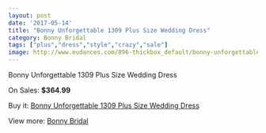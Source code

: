 ```yaml
---
layout: post
date: '2017-05-14'
title: "Bonny Unforgettable 1309 Plus Size Wedding Dress"
category: Bonny Bridal
tags: ["plus","dress","style","crazy","sale"]
image: http://www.eudances.com/896-thickbox_default/bonny-unforgettable-1309-plus-size-wedding-dress.jpg
---
```

Bonny Unforgettable 1309 Plus Size Wedding Dress

On Sales: **$364.99**
<a href="https://www.eudances.com/en/bonny-bridal/312-bonny-unforgettable-1309-plus-size-wedding-dress.html"><amp-img layout="responsive" width="600" height="600" src="//www.eudances.com/896-thickbox_default/bonny-unforgettable-1309-plus-size-wedding-dress.jpg" alt="Bonny Unforgettable 1309 Plus Size Wedding Dress 0" /></a>
<a href="https://www.eudances.com/en/bonny-bridal/312-bonny-unforgettable-1309-plus-size-wedding-dress.html"><amp-img layout="responsive" width="600" height="600" src="//www.eudances.com/898-thickbox_default/bonny-unforgettable-1309-plus-size-wedding-dress.jpg" alt="Bonny Unforgettable 1309 Plus Size Wedding Dress 1" /></a>
<a href="https://www.eudances.com/en/bonny-bridal/312-bonny-unforgettable-1309-plus-size-wedding-dress.html"><amp-img layout="responsive" width="600" height="600" src="//www.eudances.com/897-thickbox_default/bonny-unforgettable-1309-plus-size-wedding-dress.jpg" alt="Bonny Unforgettable 1309 Plus Size Wedding Dress 2" /></a>

Buy it: [Bonny Unforgettable 1309 Plus Size Wedding Dress](https://www.eudances.com/en/bonny-bridal/312-bonny-unforgettable-1309-plus-size-wedding-dress.html "Bonny Unforgettable 1309 Plus Size Wedding Dress")

View more: [Bonny Bridal](https://www.eudances.com/en/3-bonny-bridal "Bonny Bridal")